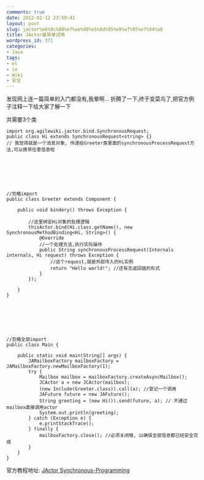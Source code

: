 ```yaml
---
comments: true
date: 2012-02-12 23:59:41
layout: post
slug: jactor%e6%9c%80%e7%ae%80%e5%8d%95%e8%af%95%e7%94%a8
title: JActor最简单试用
wordpress_id: 371
categories:
- Java
tags:
- el
- io
- Wiki
- 安全
---
```


发现网上连一篇简单的入门都没有,我晕啊... 折腾了一下,终于变菜鸟了,把官方例子注释一下给大家了解一下

共需要3个类

    
    
    import org.agilewiki.jactor.bind.SynchronousRequest;
    public class Hi extends SynchronousRequest<string> {}
    // 我觉得就是一个消息对象, 传递给Greeter类里面的synchronousProcessRequest方法,可以携带任意信息啦
    




    
    
    //忽略import
    public class Greeter extends Component {
        
        public void bindery() throws Exception {
    
            //这里绑定Hi对象的处理逻辑
            thisActor.bind(Hi.class.getName(), new SynchronousMethodBinding<Hi, String>() {
                @Override
                //一个处理方法,执行实际操作
                public String synchronousProcessRequest(Internals internals, Hi request) throws Exception {
                    //这个request,就是外部传入的Hi实例
                	return "Hello world!"; //还有无返回值的形式
                }
            });
    
        }
    }
    




    
    
    //忽略全部import
    public class Main {
    
    	public static void main(String[] args) {
    		JAMailboxFactory mailboxFactory = JAMailboxFactory.newMailboxFactory(1);
    		try {
    		    Mailbox mailbox = mailboxFactory.createAsyncMailbox();
    		    JCActor a = new JCActor(mailbox);
    		    (new Include(Greeter.class)).call(a); //登记一个调用
    		    JAFuture future = new JAFuture();
    		    String greeting = (new Hi()).send(future, a); // 不通过mailbox直接调用actor
    		    System.out.println(greeting);
    		} catch (Exception e) {
    		    e.printStackTrace();
    		} finally {
    		    mailboxFactory.close(); //必须关闭哦, 以确保全部信息都已经安全完成
    		}
    	}
    }
    
    



官方教程地址: [JActor Synchronous-Programming](https://github.com/laforge49/JActor/wiki/Synchronous-Programming)
